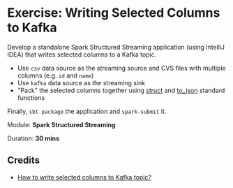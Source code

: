 # Exercise: Writing Selected Columns to Kafka

Develop a standalone Spark Structured Streaming application (using IntelliJ IDEA) that writes selected columns to a Kafka topic.

* Use `csv` data source as the streaming source and CVS files with multiple columns (e.g. `id` and `name`)
* Use `kafka` data source as the streaming sink
* "Pack" the selected columns together using [struct](http://spark.apache.org/docs/latest/api/scala/index.html#org.apache.spark.sql.functions$) and [to_json](http://spark.apache.org/docs/latest/api/scala/index.html#org.apache.spark.sql.functions$) standard functions

Finally, `sbt package` the application and `spark-submit` it.

Module: **Spark Structured Streaming**

Duration: **30 mins**

## Credits

* [How to write selected columns to Kafka topic?](https://stackoverflow.com/q/59036228/1305344)

<!--
## Solution

```scala
```
-->
